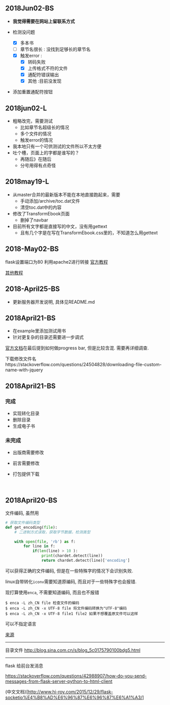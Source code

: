 ## 2018Jun02-BS

* **我觉得需要在网站上留联系方式**

* 检测没问题
  - [x] 多本书
  - [ ] 章节名很长 : 没找到足够长的章节名
  - [x] 触发error : 
    - [x] 转码失败
    - [x] 上传格式不符的文件
    - [x] 通配符错误输出
    - [x] 其他 :目前没发现

* 添加重置通配符按钮

## 2018jun02-L

* 粗略改完，需要测试
    * 比如章节名超级长的情况
    * 多个文件的情况
    * 触发error的情况
* 我本地只有一个可供测试的文件所以不太方便
* 吐个槽，页面上的字都是谁写的？
    * 再随后》在随后
    * 分号用得有点奇怪

## 2018may19-L
* 从master合并的最新版本不能在本地直接跑起来，需要
    * 手动添加/archive/toc.dat文件
    * 清空toc.dat中的内容
* 修改了TransformEbook页面
    * 删掉了navbar
* 目前所有文字都是直接写的中文，没有用gettext
    * 且有几个字是在写在TransformEbook.css里的，不知道怎么用gettext

## 2018-May02-BS
flask设置端口为80
利用apache2进行转接
[官方教程](http://flask.pocoo.org/docs/1.0/deploying/mod_wsgi/#configuring-apache)

[其他教程](https://blog.zhengzi.me/292.html)






## 2018-April25-BS

- 更新服务器开发说明, 具体见README.md

## 2018April21-BS

- 在example里添加测试用书
- 针对更复杂的目录还需要进一步调式

[官方文档](http://flask.pocoo.org/docs/0.12/patterns/fileuploads/)在最后提到如何做progress bar, 但是比较含混. 需要再详细调查.

下载修改文件名https://stackoverflow.com/questions/24504828/downloading-file-custom-name-with-jquery


## 2018April21-BS

### 完成

- 实现转化目录
- 删除目录
- 生成电子书

### 未完成

- 出版商需要修改

- 前言需要修改

- 打包提供下载

  ​

## 2018April20-BS

文件编码, 虽然用

``` python
# 获取文件编码类型  
def get_encoding(file):  
    # 二进制方式读取，获取字节数据，检测类型  
    
    with open(file, 'rb') as f:  
        for line in f:
            if(len(line) > 10 ):
                print(chardet.detect(line))
                return chardet.detect(line)['encoding']  
```

可以获得正确的文件编码, 但是在一些特殊字的情况下会识别失败.

linux自带转化`iconv`需要知道原编码, 而且对于一些特殊字也会报错.

现打算使用`enca`, 不需要知道编码, 而且也不报错

``` shell
$ enca -L zh_CN file 检查文件的编码
$ enca -L zh_CN -x UTF-8 file 将文件编码转换为"UTF-8"编码
$ enca -L zh_CN -x UTF-8 file1 file2 如果不想覆盖原文件可以这样
```

可以不指定语言

[来源](https://blog.csdn.net/a280606790/article/details/8504133)



---

目录文件 http://blog.sina.com.cn/s/blog_5c0175790100bdg5.html



---

flask 给前台发消息

https://stackoverflow.com/questions/42988907/how-do-you-send-messages-from-flask-server-python-to-html-client

(中文文档)[http://www.hi-roy.com/2015/12/29/flask-socketio%E4%B8%AD%E6%96%87%E6%96%87%E6%A1%A3/]
